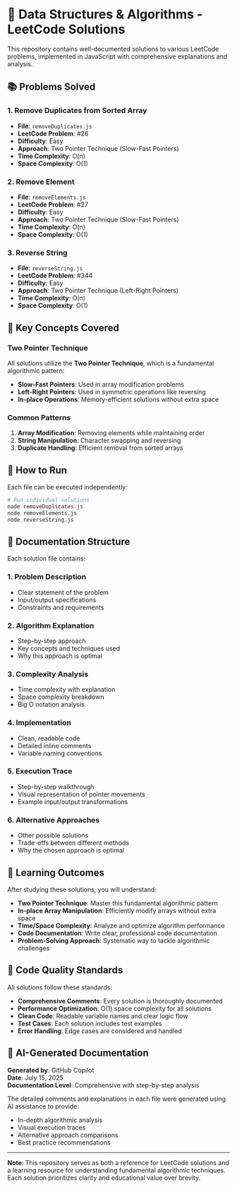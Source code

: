 # 🚀 Data Structures & Algorithms - LeetCode Solutions

This repository contains well-documented solutions to various LeetCode problems, implemented in JavaScript with comprehensive explanations and analysis.

## 📚 Problems Solved

### 1. **Remove Duplicates from Sorted Array** 
- **File**: `removeDuplicates.js`
- **LeetCode Problem**: #26
- **Difficulty**: Easy
- **Approach**: Two Pointer Technique (Slow-Fast Pointers)
- **Time Complexity**: O(n)
- **Space Complexity**: O(1)

### 2. **Remove Element**
- **File**: `removeElements.js`
- **LeetCode Problem**: #27
- **Difficulty**: Easy
- **Approach**: Two Pointer Technique (Slow-Fast Pointers)
- **Time Complexity**: O(n)
- **Space Complexity**: O(1)

### 3. **Reverse String**
- **File**: `reverseString.js`
- **LeetCode Problem**: #344
- **Difficulty**: Easy
- **Approach**: Two Pointer Technique (Left-Right Pointers)
- **Time Complexity**: O(n)
- **Space Complexity**: O(1)

## 🧠 Key Concepts Covered

### Two Pointer Technique
All solutions utilize the **Two Pointer Technique**, which is a fundamental algorithmic pattern:

- **Slow-Fast Pointers**: Used in array modification problems
- **Left-Right Pointers**: Used in symmetric operations like reversing
- **In-place Operations**: Memory-efficient solutions without extra space

### Common Patterns
1. **Array Modification**: Removing elements while maintaining order
2. **String Manipulation**: Character swapping and reversing
3. **Duplicate Handling**: Efficient removal from sorted arrays

## 🔧 How to Run

Each file can be executed independently:

```bash
# Run individual solutions
node removeDuplicates.js
node removeElements.js
node reverseString.js
```

## 📖 Documentation Structure

Each solution file contains:

### 1. **Problem Description**
- Clear statement of the problem
- Input/output specifications
- Constraints and requirements

### 2. **Algorithm Explanation**
- Step-by-step approach
- Key concepts and techniques used
- Why this approach is optimal

### 3. **Complexity Analysis**
- Time complexity with explanation
- Space complexity breakdown
- Big O notation analysis

### 4. **Implementation**
- Clean, readable code
- Detailed inline comments
- Variable naming conventions

### 5. **Execution Trace**
- Step-by-step walkthrough
- Visual representation of pointer movements
- Example input/output transformations

### 6. **Alternative Approaches**
- Other possible solutions
- Trade-offs between different methods
- Why the chosen approach is optimal

## 🎯 Learning Outcomes

After studying these solutions, you will understand:

- **Two Pointer Technique**: Master this fundamental algorithmic pattern
- **In-place Array Manipulation**: Efficiently modify arrays without extra space
- **Time/Space Complexity**: Analyze and optimize algorithm performance
- **Code Documentation**: Write clear, professional code documentation
- **Problem-Solving Approach**: Systematic way to tackle algorithmic challenges

## 📝 Code Quality Standards

All solutions follow these standards:
- **Comprehensive Comments**: Every solution is thoroughly documented
- **Performance Optimization**: O(1) space complexity for all solutions
- **Clean Code**: Readable variable names and clear logic flow
- **Test Cases**: Each solution includes test examples
- **Error Handling**: Edge cases are considered and handled

## 🤖 AI-Generated Documentation

**Generated by**: GitHub Copilot  
**Date**: July 15, 2025  
**Documentation Level**: Comprehensive with step-by-step analysis

The detailed comments and explanations in each file were generated using AI assistance to provide:
- In-depth algorithmic analysis
- Visual execution traces
- Alternative approach comparisons
- Best practice recommendations

---

**Note**: This repository serves as both a reference for LeetCode solutions and a learning resource for understanding fundamental algorithmic techniques. Each solution prioritizes clarity and educational value over brevity.
